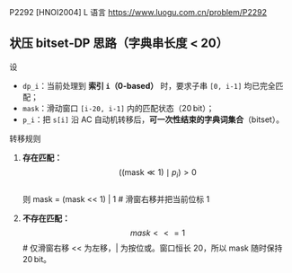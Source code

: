 P2292 [HNOI2004] L 语言
https://www.luogu.com.cn/problem/P2292

## 状压 bitset‑DP 思路（字典串长度 < 20）

设  
* `dp_i`：当前处理到 **索引 `i`（0‑based）** 时，要求子串 `[0, i‑1]` 均已完全匹配；  
* `mask`：滑动窗口 `[i‑20, i‑1]` 内的匹配状态（20 bit）；  
* `p_i`：把 `s[i]` 沿 AC 自动机转移后，**可一次性结束的字典词集合**（bitset）。

转移规则  

1. **存在匹配：**  
   $$\bigl((\text{mask} \ll 1) \mid p_i \bigr) > 0$$  
   则  mask = (mask << 1) | 1 # 滑窗右移并把当前位标 1

2. **不存在匹配：**
    $$mask <<= 1$$  # 仅滑窗右移
    << 为左移，| 为按位或。窗口恒长 20，所以 mask 随时保持 20 bit。
